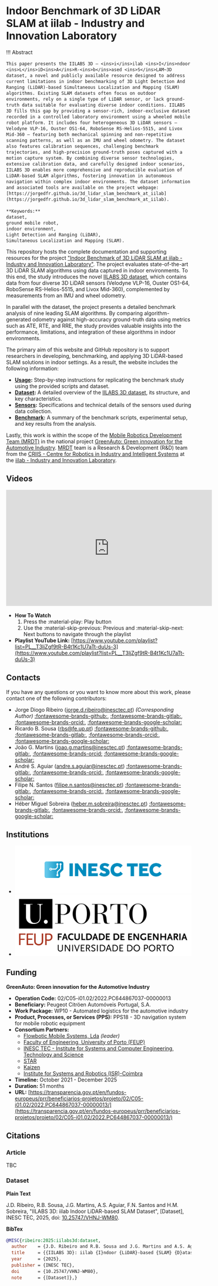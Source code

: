 # Indoor Benchmark of 3D LiDAR SLAM at iilab - Industry and Innovation Laboratory

!!! Abstract

    This paper presents the IILABS 3D – <ins>i</ins>ilab <ins>I</ins>ndoor <ins>L</ins>iD<ins>A</ins>R-<ins>b</ins>ased <ins>S</ins>LAM~3D dataset, a novel and publicly available resource designed to address current limitations in indoor benchmarking of 3D Light Detection And Ranging (LiDAR)-based Simultaneous Localization and Mapping (SLAM) algorithms. Existing SLAM datasets often focus on outdoor environments, rely on a single type of LiDAR sensor, or lack ground-truth data suitable for evaluating diverse indoor conditions. IILABS 3D fills this gap by providing a sensor-rich, indoor-exclusive dataset recorded in a controlled laboratory environment using a wheeled mobile robot platform. It includes four heterogeneous 3D LiDAR sensors – Velodyne VLP-16, Ouster OS1-64, RoboSense RS-Helios-5515, and Livox Mid-360 – featuring both mechanical spinning and non-repetitive scanning patterns, as well as an IMU and wheel odometry. The dataset also features calibration sequences, challenging benchmark trajectories, and high-precision ground-truth poses captured with a motion capture system. By combining diverse sensor technologies, extensive calibration data, and carefully designed indoor scenarios, IILABS 3D enables more comprehensive and reproducible evaluation of LiDAR-based SLAM algorithms, fostering innovation in autonomous navigation within complex indoor environments. The dataset information and associated tools are available on the project webpage: [https://jorgedfr.github.io/3d_lidar_slam_benchmark_at_iilab](https://jorgedfr.github.io/3d_lidar_slam_benchmark_at_iilab).

    **Keywords:**
    dataset,
    ground mobile robot,
    indoor environment,
    Light Detection and Ranging (LiDAR),
    Simultaneous Localization and Mapping (SLAM).

This repository hosts the complete documentation and supporting resources for the project
["Indoor Benchmark of 3D LiDAR SLAM at iilab - Industry and Innovation Laboratory"](index.md).
The project evaluates state-of-the-art 3D LiDAR SLAM algorithms using data captured in
indoor environments. To this end, the study introduces the novel
[IILABS 3D dataset](https://rdm.inesctec.pt/dataset/nis-2025-001), which contains data from
four diverse 3D LiDAR sensors (Velodyne VLP-16, Ouster OS1-64, RoboSense RS-Helios-5515, and Livox Mid-360),
complemented by measurements from an IMU and wheel odometry.

In parallel with the dataset, the project presents a detailed benchmark analysis of nine
leading SLAM algorithms. By comparing algorithm-generated odometry against high-accuracy
ground-truth data using metrics such as ATE, RTE, and RRE, the study provides valuable insights
into the performance, limitations, and integration of these algorithms in indoor environments.

The primary aim of this website and GitHub repository is to support researchers in developing,
benchmarking, and applying 3D LiDAR-based SLAM solutions in indoor settings.
As a result, the website includes the following information:

- **[Usage](content/usage.md):** Step-by-step instructions for replicating the benchmark study
  using the provided scripts and dataset.
- **[Dataset](content/dataset/index.md):** A detailed overview of the
  [IILABS 3D dataset](https://rdm.inesctec.pt/dataset/nis-2025-001),
  its structure, and key characteristics.
- **[Sensors](content/sensors/index.md):** Specifications and technical details
  of the sensors used during data collection.
- **[Benchmark](content/benchmark/index.md):** A summary of the benchmark scripts,
  experimental setup, and key results from the analysis.

Lastly, this work is within the scope of the
[Mobile Robotics Development Team (MRDT)](https://gitlab.inesctec.pt/mrdt/) in
the national project
[GreenAuto: Green innovation for the Automotive Industry](https://transparencia.gov.pt/en/fundos-europeus/prr/beneficiarios-projetos/projeto/02/C05-i01.02/2022.PC644867037-00000013/). [MRDT](https://gitlab.inesctec.pt/mrdt/) team is a
Research & Development (R&D) team from the
[CRIIS - Centre for Robotics in Industry and Intelligent Systems](https://www.inesctec.pt/en/centres/criis)
at the [iilab - Industry and Innovation Laboratory](https://www.inesctec.pt/en/laboratories/iilab-industry-and-innovation-lab).

## Videos

<iframe width="560" height="315" src="https://www.youtube.com/embed/videoseries?si=zuZfPb23WqZMpGxl&amp;list=PL__T3ljZgf9tR-B4t1Kc1U7aTt-duUs-3" title="YouTube video player" frameborder="0" allow="accelerometer; autoplay; clipboard-write; encrypted-media; gyroscope; picture-in-picture; web-share" referrerpolicy="strict-origin-when-cross-origin" allowfullscreen></iframe>

- **How To Watch**
    1. Press the :material-play: Play button
    2. Use the :material-skip-previous: Previous and :material-skip-next: Next
       buttons to navigate through the playlist
- **Playlist YouTube Link:**
  [https://www.youtube.com/playlist?list=PL__T3ljZgf9tR-B4t1Kc1U7aTt-duUs-3](https://www.youtube.com/playlist?list=PL__T3ljZgf9tR-B4t1Kc1U7aTt-duUs-3)

## Contacts

If you have any questions or you want to know more about this work, please
contact one of the following contributors:

- Jorge Diogo Ribeiro
  ([jorge.d.ribeiro@inesctec.pt](mailto:jorge.d.ribeiro@inesctec.pt))
  _(Corresponding Author)_
  [:fontawesome-brands-github:](https://github.com/jorgedfr/),
  [:fontawesome-brands-gitlab:](https://gitlab.inesctec.pt/jorge.d.ribeiro),
  [:fontawesome-brands-orcid:](https://orcid.org/0009-0008-9373-982X),
  [:fontawesome-brands-google-scholar:](https://scholar.google.pt/citations?user=xp6I4DMAAAAJ&hl)
- Ricardo B. Sousa
  ([rbs@fe.up.pt](mailto:rbs@fe.up.pt))
  [:fontawesome-brands-github:](https://github.com/sousarbarb/),
  [:fontawesome-brands-gitlab:](https://gitlab.inesctec.pt/ricardo.b.sousa),
  [:fontawesome-brands-orcid:](https://orcid.org/0000-0003-4537-5095),
  [:fontawesome-brands-google-scholar:](https://scholar.google.pt/citations?user=Bz2FMqYAAAAJ)
- João G. Martins
  ([joao.g.martins@inesctec.pt](mailto:joao.g.martins@inesctec.pt))
  [:fontawesome-brands-gitlab:](https://gitlab.inesctec.pt/joao.g.martins),
  [:fontawesome-brands-orcid:](https://orcid.org/0000-0002-6567-4802)
  [:fontawesome-brands-google-scholar:](https://scholar.google.pt/citations?user=9zJiajsAAAAJ)
- André S. Aguiar
  ([andre.s.aguiar@inesctec.pt](mailto:andre.s.aguiar@inesctec.pt))
  [:fontawesome-brands-gitlab:](https://gitlab.inesctec.pt/andre.s.aguiar/),
  [:fontawesome-brands-orcid:](https://orcid.org/0000-0001-6909-0209),
  [:fontawesome-brands-google-scholar:](https://scholar.google.pt/citations?user=bcT07qcAAAAJ)
- Filipe N. Santos
  ([filipe.n.santos@inesctec.pt](mailto:filipe.n.santos@inesctec.pt))
  [:fontawesome-brands-gitlab:](https://gitlab.inesctec.pt/filipe.n.santos/),
  [:fontawesome-brands-orcid:](https://orcid.org/0000-0002-8486-6113),
  [:fontawesome-brands-google-scholar:](https://scholar.google.pt/citations?user=1XaOP0gAAAAJ)
- Héber Miguel Sobreira
  ([heber.m.sobreira@inesctec.pt](mailto:heber.m.sobreira@inesctec.pt))
  [:fontawesome-brands-gitlab:](https://gitlab.inesctec.pt/heber.m.sobreira/),
  [:fontawesome-brands-orcid:](https://orcid.org/0000-0002-8055-1093),
  [:fontawesome-brands-google-scholar:](https://scholar.google.pt/citations?user=iNhGcpsAAAAJ)

## Institutions

<div class="grid cards" markdown>

- [![INESC TEC Logo](assets/logo/inesctec_logo_color-rgb.png)](https://www.inesctec.pt/en/)
- [![FEUP Logo](assets/logo/feup_logo_oficial.png)](https://sigarra.up.pt/feup/en/)

</div>

<!-- ## Acknowledgements

<div class="grid cards" markdown>

</div> -->

## Funding

**GreenAuto: Green innovation for the Automotive Industry**

- **Operation Code:** 02/C05-i01.02/2022.PC644867037-00000013
- **Beneficiary:** Peugeot Citröen Automóveis Portugal, S.A.
- **Work Package:** WP10 - Automated logistics for the automotive industry
- **Product, Processes, or Services (PPS):**
  PPS18 - 3D navigation system for mobile robotic equipment
- **Consortium Partners:**
    - [Flowbotic Mobile Systems, Lda](https://www.flowbotic.eu/) _(leader)_
    - [Faculty of Engineering, University of Porto (FEUP)](https://www.up.pt/feup/en/)
    - [INESC TEC - Institute for Systems and Computer Engineering, Technology and Science](https://www.inesctec.pt/en/)
    - [STAR](https://starinstitute.pt/)
    - [Kaizen](https://kaizen.com/pt-pt/)
    - [Institute for Systems and Robotics (ISR)-Coimbra](https://www.isr.uc.pt/)
- **Timeline:** October 2021 - December 2025
- **Duration:** 51 months
- **URL:**
  [https://transparencia.gov.pt/en/fundos-europeus/prr/beneficiarios-projetos/projeto/02/C05-i01.02/2022.PC644867037-00000013/](https://transparencia.gov.pt/en/fundos-europeus/prr/beneficiarios-projetos/projeto/02/C05-i01.02/2022.PC644867037-00000013/)

## Citations

### Article

TBC

<!--
**Plain Text**

J.D. Ribeiro, R.B. Sousa, J.G. Martins, A.S. Aguiar, F.N. Santos and H.M. Sobreira,
"Indoor Benchmark of 3D LiDAR SLAM at iilab - Industry and Innovation Laboratory",
_TBD_, 2025, pp. TBD, doi: TBD.

**BibTex**

```bibtex
@ARTICLE{ribeiro:2025:benchmark,
  author    = {J.D. Ribeiro and R.B. Sousa and J.G. Martins and A.S. Aguiar and F.N. Santos and H.M. Sobreira},
  title     = {{I}ndoor {B}enchmark of {3D} {LiDAR} {SLAM} at iilab - {I}ndustry and {I}nnovation {L}aboratory},
  journal   = {TBD},
  year      = {2025},
  volume    = {},
  number    = {},
  pages     = {--},
  doi       = {},}
```
-->

### Dataset

**Plain Text**

J.D. Ribeiro, R.B. Sousa, J.G. Martins, A.S. Aguiar, F.N. Santos and H.M. Sobreira,
"IILABS 3D: iilab Indoor LiDAR-based SLAM Dataset", \[Dataset\], INESC TEC, 2025,
doi: [10.25747/VHNJ-WM80](https://doi.org/10.25747/VHNJ-WM80).

**BibTex**

```bibtex
@MISC{ribeiro:2025:iilabs3d:dataset,
  author    = {J.D. Ribeiro and R.B. Sousa and J.G. Martins and A.S. Aguiar and F.N. Santos and H.M. Sobreira},
  title     = {{IILABS 3D}: iilab {I}ndoor {LiDAR}-based {SLAM} {D}ataset},
  year      = {2025},
  publisher = {INESC TEC},
  doi       = {10.25747/VHNJ-WM80},
  note      = {[Dataset]},}
```